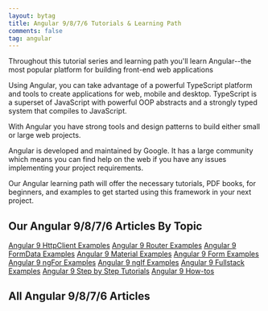 ```yaml
---
layout: bytag
title: Angular 9/8/7/6 Tutorials & Learning Path
comments: false
tag: angular
---
```


Throughout this tutorial series and learning path you'll learn Angular--the most popular platform for building front-end web applications 

Using Angular, you can take advantage of a powerful TypeScript platform and tools to create applications for web, mobile and desktop. TypeScript is a superset of JavaScript with powerful OOP abstracts and a strongly typed system that compiles to JavaScript.

With Angular you have strong tools and design patterns to build either small or large web projects. 


Angular is developed and maintained by Google. It has a large community which means you can find help on the web if you have any issues implementing your project requirements.

Our Angular learning path will offer the necessary tutorials, PDF books, for beginners, and examples to get started using this framework in your next project.

## Our Angular 9/8/7/6 Articles By Topic

<a href="https://www.techiediaries.com/topics/angular-9-httpclient-examples/">Angular 9 HttpClient Examples</a>
<a href="https://www.techiediaries.com/topics/angular-9-router-examples/">Angular 9 Router Examples</a>
<a href="https://www.techiediaries.com/topics/angular-9-formdata-examples/">Angular 9 FormData Examples</a>
<a href="https://www.techiediaries.com/topics/angular-9-material-examples/">Angular 9 Material Examples</a>
<a href="https://www.techiediaries.com/topics/angular-9-form-examples/">Angular 9 Form Examples</a>
<a href="https://www.techiediaries.com/topics/angular-9-ngfor-examples/">Angular 9 ngFor Examples</a>
<a href="https://www.techiediaries.com/topics/angular-9-ngif-examples/">Angular 9 ngIf Examples</a>
<a href="https://www.techiediaries.com/topics/angular-9-fullstack-examples/">Angular 9 Fullstack Examples</a>
<a href="https://www.techiediaries.com/topics/angular-9-tutorials/">Angular 9 Step by Step Tutorials</a>
<a href="https://www.techiediaries.com/topics/angular-how-tos/">Angular 9 How-tos</a>

## All Angular 9/8/7/6 Articles
